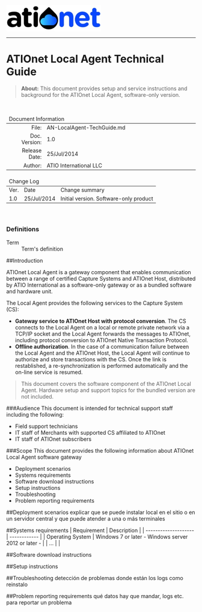 ![ATIONET](/Content/Images/ATIOnetLogo_250x70.png) 

***

# ATIOnet Local Agent Technical Guide

> **About:** This document provides setup and service instructions and background for the ATIOnet Local Agent, software-only version.    	

</br>

<table>
	<thead>
		<tr>
			<td colspan="2" class="tablehead">Document Information</td>
		</tr>
	</thead>
	<tfoot>
		<td colspan="2"> </td>
	</tfoot>
	<tbody>
		<tr>
			<td width="20%" class="rowhead" align="right">File:</td>
			<td>AN-LocalAgent-TechGuide.md</td>
		</tr>
		<tr>
			<td align="right">Doc. Version:</td>
			<td>1.0</td>
		</tr>
		<tr>
			<td align="right">Release Date:</td>
			<td>25/Jul/2014</td>
		</tr>
		<tr>
			<td align="right">Author:</td>
			<td>ATIO International LLC</td>
		</tr>
	</tbody>
</table>

<table>
     <thead>
          <tr>
          	<td colspan="3">Change Log</td>
          </tr>
     </thead>
     <tfoot>
          <td colspan="3"> </td>
     </tfoot>
     <tbody>
        <tr>
          	<td>Ver.</td>
            <td>Date</td>
            <td>Change summary</td>
        </tr>
        <!-- Insert a table row like this for each version -->
        <tr>
          	<td>1.0</td>
          	<td>25/Jul/2014</td>
          	<td>Initial version. Software-only product</td>
        </tr>
        <!-- End of version table row -->
     </tbody>
</table>
</br>

<!-- ###Table of Content -->


<!-- Optional Terms & Definition section -->
        
### Definitions	

<dl>
  <dt>Term</dt>
  <dd>Term's definition</dd>
</dl>

<!-- Content starts here -->
##Introduction

ATIOnet Local Agent is a gateway component that enables communication between a range of certified Capture Systems and ATIOnet Host, distributed by ATIO International as a software-only gateway or as a bundled software and hardware unit. 

The Local Agent provides the following services to the Capture System (CS):

- **Gateway service to ATIOnet Host with protocol conversion**. The CS connects to the Local Agent on a local or remote private network via a TCP/IP socket and the Local Agent forwards the messages to ATIOnet, including protocol conversion to ATIOnet Native Transaction Protocol.
- **Offline authorization**. In the case of a communication failure between the Local Agent and the ATIOnet Host, the Local Agent will continue to authorize and store transactions with the CS. Once the link is restablished, a re-synchronization is performed automatically and the on-line service is resumed.

> This document covers the software component of the ATIOnet Local Agent. Hardware setup and support topics for the bundled version are not included.

###Audience
This document is intended for technical support staff including the following:

- Field support technicians
- IT staff of Merchants with supported CS affiliated to ATIOnet
- IT staff of ATIOnet subscribers

###Scope
This document provides the following information about ATIOnet Local Agent software gateway

- Deployment scenarios
- Systems requirements
- Software download instructions
- Setup instructions
- Troubleshooting
- Problem reporting requirements

##Deployment scenarios
explicar que se puede instalar local en el sitio o en un servidor central y que puede atender a una o más terminales

##Systems requirements
| Requirement          | Description        |
| -------------------- | ------------       |
| Operating System     | Windows 7 or later - Windows server 2012 or later - |
| ...                      |                    |

##Software download instructions

##Setup instructions

##Troubleshooting
detección de problemas
donde están los logs
como reinstalo

##Problem reporting requirements
qué datos hay que mandar, logs etc. para reportar un problema
